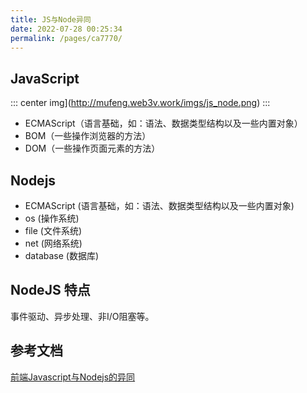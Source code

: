 ```yaml
---
title: JS与Node异同
date: 2022-07-28 00:25:34
permalink: /pages/ca7770/
---
```



## JavaScript
::: center
img](http://mufeng.web3v.work/imgs/js_node.png)
:::


- ECMAScript（语言基础，如：语法、数据类型结构以及一些内置对象） 
- BOM（一些操作浏览器的方法） 
- DOM（一些操作页面元素的方法）


## Nodejs
- ECMAScript (语言基础，如：语法、数据类型结构以及一些内置对象)
- os (操作系统)
- file (文件系统)
- net (网络系统)
- database (数据库)


## NodeJS 特点
事件驱动、异步处理、非I/O阻塞等。


## 参考文档
[前端Javascript与Nodejs的异同](https://segmentfault.com/a/1190000006154835)
